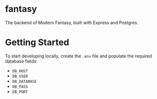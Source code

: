 # fantasy

The backend of Modern Fantasy, built with Express and Postgres.

# Getting Started

To start developing locally, create the `.env` file and populate the required database fields:
- `DB_HOST`
- `DB_USER`
- `DB_DATABASE`
- `DB_PASS`
- `DB_PORT`

